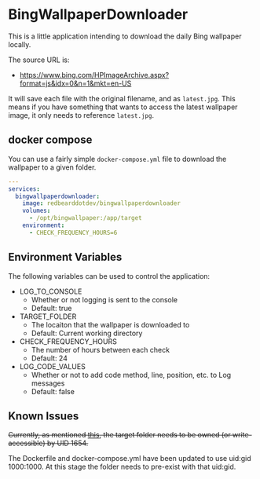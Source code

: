 # BingWallpaperDownloader

This is a little application intending to download the daily Bing wallpaper locally.

The source URL is:
- https://www.bing.com/HPImageArchive.aspx?format=js&idx=0&n=1&mkt=en-US

It will save each file with the original 
filename, and as `latest.jpg`. This means if you have something that 
wants to access the latest wallpaper image, it only needs to reference
`latest.jpg`. 

## docker compose

You can use a fairly simple `docker-compose.yml` file to download the 
wallpaper to a given folder.

```yaml
---
services:
  bingwallpaperdownloader:
    image: redbearddotdev/bingwallpaperdownloader
    volumes:
      - /opt/bingwallpaper:/app/target
    environment:
      - CHECK_FREQUENCY_HOURS=6
```

## Environment Variables

The following variables can be used to control the application:

- LOG_TO_CONSOLE 
  - Whether or not logging is sent to the console
  - Default: true
- TARGET_FOLDER
  - The locaiton that the wallpaper is downloaded to
  - Default: Current working directory
- CHECK_FREQUENCY_HOURS
  - The number of hours between each check
  - Default: 24
- LOG_CODE_VALUES
  - Whether or not to add code method, line, position, etc. to Log messages
  - Default: false

## Known Issues

~~Currently, as mentioned [this](https://devblogs.microsoft.com/dotnet/securing-containers-with-rootless/), 
the target folder needs to be owned (or write-accessible) by UID 1654.~~

The Dockerfile and docker-compose.yml have been updated to use uid:gid 1000:1000. At this stage the folder needs to pre-exist with that uid:gid.

